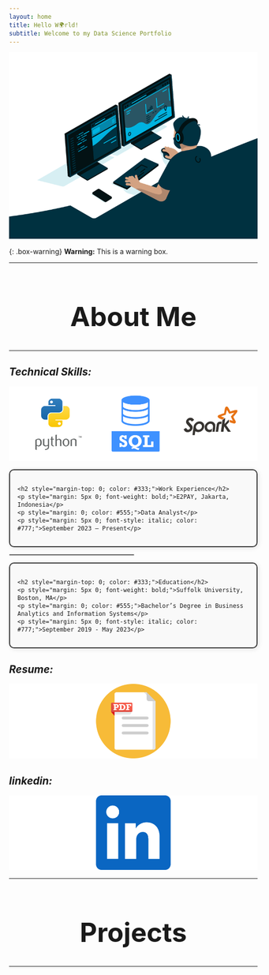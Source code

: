 ```yaml
---
layout: home
title: Hello W🌍rld! 
subtitle: Welcome to my Data Science Portfolio
---
```


![Crepe](/assets/img/2.gif)

{: .box-warning}
**Warning:** This is a warning box.

---

<div style="text-align: center; margin-top: 40px;">
  <h1 style="font-size: 54px;">About Me</h1>
  <hr class="small">
</div>

## *Technical Skills:*

![Crepe](/assets/img/tools.png)

<div style="
    border: 2px solid #333; 
    padding: 15px; 
    border-radius: 10px; 
    background: #f9f9f9; 
    box-shadow: 2px 2px 10px rgba(0, 0, 0, 0.1); 
    max-width: 750px; 
    font-family: Arial, sans-serif;">
  
    <h2 style="margin-top: 0; color: #333;">Work Experience</h2>
    <p style="margin: 5px 0; font-weight: bold;">E2PAY, Jakarta, Indonesia</p>
    <p style="margin: 0; color: #555;">Data Analyst</p>
    <p style="margin: 5px 0; font-style: italic; color: #777;">September 2023 – Present</p>
</div>
<hr style="width:50%; border:1px solid #ccc;">
<div style="
    border: 2px solid #333; 
    padding: 15px; 
    border-radius: 10px; 
    background: #f9f9f9; 
    box-shadow: 2px 2px 10px rgba(0, 0, 0, 0.1); 
    max-width: 750px; 
    font-family: Arial, sans-serif;">
    
    <h2 style="margin-top: 0; color: #333;">Education</h2>
    <p style="margin: 5px 0; font-weight: bold;">Suffolk University, Boston, MA</p>
    <p style="margin: 0; color: #555;">Bachelor’s Degree in Business Analytics and Information Systems</p>
    <p style="margin: 5px 0; font-style: italic; color: #777;">September 2019 - May 2023</p>
</div>

## *Resume:*

[![Description](assets/img/resumelogo.png)](/assets/RESUME.pdf)

## *linkedin:*

[![linkedin](assets/img/linkedinlogo.png)](https://www.linkedin.com/in/edoardo-herianto/)

---

<div style="text-align: center; margin-top: 40px;">
  <h1 style="font-size: 54px;">Projects</h1>
  <hr class="small">
</div>

